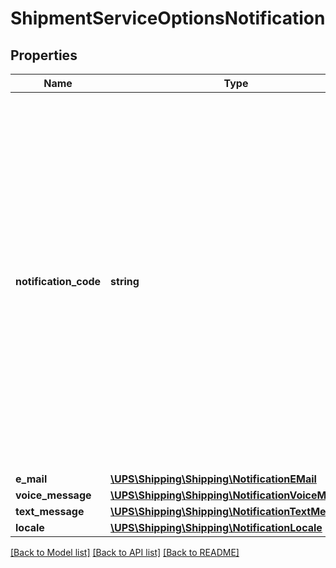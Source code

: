 # ShipmentServiceOptionsNotification

## Properties
Name | Type | Description | Notes
------------ | ------------- | ------------- | -------------
**notification_code** | **string** | Notification Code.  Valid values: 3 - Receiver Return Notification 6 - QV Email Notification 7 - QV Exception Notification 8 - QV Delivery Notification  For Mail Innovations forward shipments, QV Email Notifications are allowed for First Class, Priority Mail, and Expedited Mail Innovation services. | 
**e_mail** | [**\UPS\Shipping\Shipping\NotificationEMail**](NotificationEMail.md) |  | 
**voice_message** | [**\UPS\Shipping\Shipping\NotificationVoiceMessage**](NotificationVoiceMessage.md) |  | [optional] 
**text_message** | [**\UPS\Shipping\Shipping\NotificationTextMessage**](NotificationTextMessage.md) |  | [optional] 
**locale** | [**\UPS\Shipping\Shipping\NotificationLocale**](NotificationLocale.md) |  | [optional] 

[[Back to Model list]](../../README.md#documentation-for-models) [[Back to API list]](../../README.md#documentation-for-api-endpoints) [[Back to README]](../../README.md)

